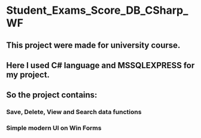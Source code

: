 # Student_Exams_Score_DB_CSharp_WF
## This project were made for university course. 
## Here I used C# language and MSSQLEXPRESS for my project.

## So the project contains:
### Save, Delete, View and Search data functions
### Simple modern UI on Win Forms
